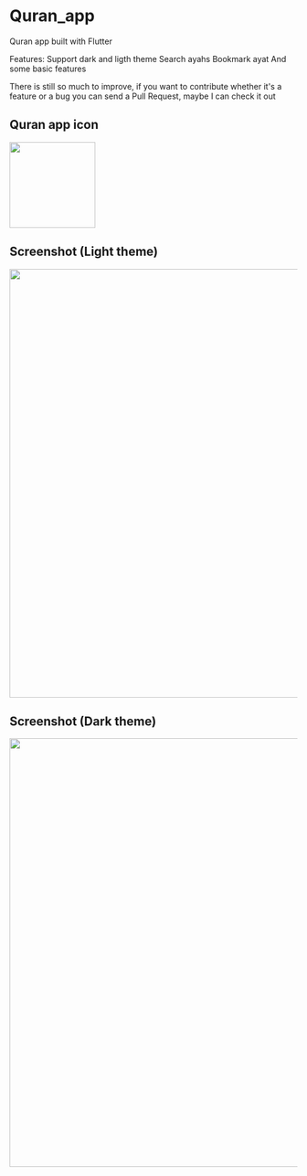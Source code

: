 # Quran_app

Quran app built with Flutter

Features:
 Support dark and ligth theme
 Search ayahs
 Bookmark ayat
 And some basic features

There is still so much to improve, if you want to contribute whether it's a feature or a bug you can send a Pull Request, maybe I can check it out

## Quran app icon
<p float="left">
  <img src="https://i.ibb.co/9vF1qCd/Asset-2workspace.png" width="150" />

</p>

## Screenshot (Light theme)
<p float="left">
  <img src="https://static.dribbble.com/users/844046/screenshots/12671843/media/db8230db80481c803d50278d7c39c262.jpg" width="750" />

</p>

## Screenshot (Dark theme)
<p float="left">
  <img src="https://static.dribbble.com/users/844046/screenshots/12886690/media/da6a016288c7cb47d5406c6c8f486b84.jpg" width="750" />

</p>
